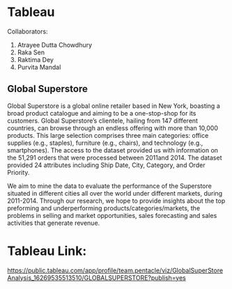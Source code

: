 # Tableau
Collaborators:
1) Atrayee Dutta Chowdhury
2) Raka Sen
3) Raktima Dey
4) Purvita Mandal

## Global Superstore 
Global Superstore is a global online retailer based in New York, boasting a broad product catalogue and aiming to be a one-stop-shop for its customers. Global Superstore’s clientele, hailing from 147 different countries, can browse through an endless offering with more than 10,000 products. This large selection comprises three main categories: office supplies (e.g., staples), furniture (e.g., chairs), and technology (e.g., smartphones). The access to the dataset provided us with information on the 51,291 orders that were processed between 2011and 2014. The dataset provided 24 attributes including Ship Date, City, Category, and Order Priority. 
  
We aim to mine the data to evaluate the performance of the Superstore situated in different cities all over the world under different markets, during 2011-2014. Through our research, we hope to provide insights about the top preforming and underperforming products/categories/markets, the problems in selling and market opportunities, sales forecasting and sales activities that generate revenue. 

# Tableau Link: 
https://public.tableau.com/app/profile/team.pentacle/viz/GlobalSuperStoreAnalysis_16269535513510/GLOBALSUPERSTORE?publish=yes
